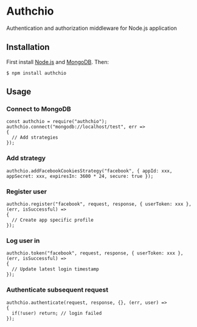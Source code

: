 # Authchio
Authentication and authorization middleware for Node.js application
## Installation
First install [Node.js](http://nodejs.org/) and [MongoDB](https://www.mongodb.org/downloads). Then:
```
$ npm install authchio
```
## Usage
### Connect to MongoDB
```
const authchio = require("authchio");
authchio.connect("mongodb://localhost/test", err =>
{
  // Add strategies
});
```
### Add strategy
```
authchio.addFacebookCookiesStrategy("facebook", { appId: xxx, appSecret: xxx, expiresIn: 3600 * 24, secure: true });
```
### Register user
```
authchio.register("facebook", request, response, { userToken: xxx }, (err, isSuccessful) =>
{
  // Create app specific profile
});
```
### Log user in
```
authchio.token("facebook", request, response, { userToken: xxx }, (err, isSuccessful) =>
{
  // Update latest login timestamp
});
```
### Authenticate subsequent request
```
authchio.authenticate(request, response, {}, (err, user) =>
{
  if(!user) return; // login failed
});
```
